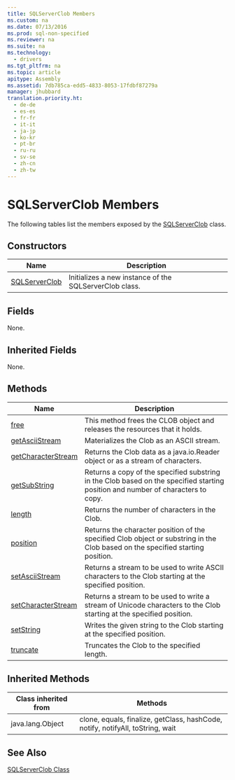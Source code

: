 ```yaml
---
title: SQLServerClob Members
ms.custom: na
ms.date: 07/13/2016
ms.prod: sql-non-specified
ms.reviewer: na
ms.suite: na
ms.technology: 
  - drivers
ms.tgt_pltfrm: na
ms.topic: article
apitype: Assembly
ms.assetid: 7db785ca-edd5-4833-8053-17fdbf87279a
manager: jhubbard
translation.priority.ht: 
  - de-de
  - es-es
  - fr-fr
  - it-it
  - ja-jp
  - ko-kr
  - pt-br
  - ru-ru
  - sv-se
  - zh-cn
  - zh-tw
---
```

# SQLServerClob Members
  The following tables list the members exposed by the [SQLServerClob](../content/SQLServerClob-Class.md) class.  
  
## Constructors  
  
|Name|Description|  
|----------|-----------------|  
|[SQLServerClob](../content/SQLServerClob-Constructor--SQLServerConnection--java.lang.String-.md)|Initializes a new instance of the SQLServerClob class.|  
  
## Fields  
 None.  
  
## Inherited Fields  
 None.  
  
## Methods  
  
|Name|Description|  
|----------|-----------------|  
|[free](../content/free-Method--SQLServerClob-.md)|This method frees the CLOB object and releases the resources that it holds.|  
|[getAsciiStream](../content/getAsciiStream-Method--SQLServerClob-.md)|Materializes the Clob as an ASCII stream.|  
|[getCharacterStream](../content/getCharacterStream-Method--SQLServerClob-.md)|Returns the Clob data as a java.io.Reader object or as a stream of characters.|  
|[getSubString](../content/getSubString-Method--SQLServerClob-.md)|Returns a copy of the specified substring in the Clob based on the specified starting position and number of characters to copy.|  
|[length](../content/length-Method--SQLServerClob-.md)|Returns the number of characters in the Clob.|  
|[position](../content/position-Method--SQLServerClob-.md)|Returns the character position of the specified Clob object or substring in the Clob based on the specified starting position.|  
|[setAsciiStream](../content/setAsciiStream-Method--SQLServerClob-.md)|Returns a stream to be used to write ASCII characters to the Clob starting at the specified position.|  
|[setCharacterStream](../content/setCharacterStream-Method--SQLServerClob-.md)|Returns a stream to be used to write a stream of Unicode characters to the Clob starting at the specified position.|  
|[setString](../content/setString-Method--SQLServerClob-.md)|Writes the given string to the Clob starting at the specified position.|  
|[truncate](../content/truncate-Method--SQLServerClob-.md)|Truncates the Clob to the specified length.|  
  
## Inherited Methods  
  
|Class inherited from|Methods|  
|--------------------------|-------------|  
|java.lang.Object|clone, equals, finalize, getClass, hashCode, notify, notifyAll, toString, wait|  
  
## See Also  
 [SQLServerClob Class](../content/SQLServerClob-Class.md)  
  
  